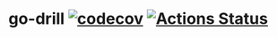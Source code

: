 # go-drill [![codecov](https://codecov.io/gh/zeroshade/go-drill/branch/master/graph/badge.svg)](https://codecov.io/gh/zeroshade/go-drill) [![Actions Status](https://github.com/zeroshade/go-drill/workflows/Go/badge.svg)](https://github.com/zeroshade/go-drill/actions)
